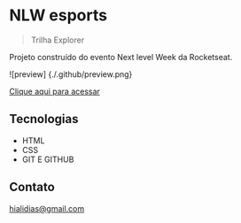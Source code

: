 # NLW esports 

> Trilha Explorer

Projeto construído do evento Next level Week da Rocketseat.

![preview] {./.github/preview.png}

[Clique aqui para acessar](https://Hialii.github.io/NLW/)

## Tecnologias

- HTML
- CSS
- GIT E GITHUB

## Contato 

hialidias@gmail.com